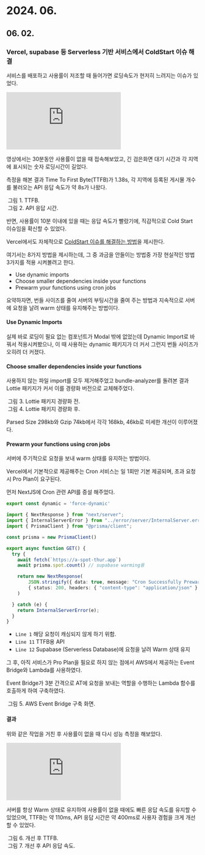 # 2024. 06.

## 06. 02.

### Vercel, supabase 등 Serverless 기반 서비스에서 ColdStart 이슈 해결

서비스를 배포하고 사용률이 저조할 때 들어가면 로딩속도가 현저히 느려지는 이슈가 있었다.  

<iframe src="https://youtube.com/embed/DAFyH5Jf9ps" class="iframe"frameborder="0" allowfullscreen="true"></iframe>   

영상에서는 30분동안 사용률이 없을 때 접속해보았고, 긴 검은화면 대기 시간과 각 지역에 표시되는 숫자 로딩시간이 길었다.

측정을 해본 결과 Time To First Byte(TTFB)가 1.38s, 각 지역에 등록된 게시물 개수를 불러오는 API 응답 속도가 약 8s가 나왔다.

<div class="img-container">
    <img class="img" src="https://github.com/ChoiYongWon/AT/assets/40623433/55f294ea-4169-4f52-820f-7fa05853338e" alt=""/>
    <span class="caption">그림 1. TTFB.</span>
</div>  

<div class="img-container">
    <img class="img" src="https://github.com/ChoiYongWon/AT/assets/40623433/e410f40c-175b-4698-9e40-b1d39fa4060e" alt=""/>
    <span class="caption">그림 2. API 응답 시간.</span>
</div>  


반면, 사용률이 10분 이내에 있을 때는 응답 속도가 빨랐기에, 직감적으로 Cold Start 이슈임을 확신할 수 있었다.

Vercel에서도 자체적으로 [ColdStart 이슈를 해결하는 방법](https://vercel.com/guides/how-can-i-improve-serverless-function-lambda-cold-start-performance-on-vercel)을 제시한다.

여기서는 8가지 방법을 제시하는데, 그 중 과금을 안들이는 방법중 가장 현실적인 방법 3가지를 적용 시켜볼려고 한다.

- Use dynamic imports
- Choose smaller dependencies inside your functions
- Prewarm your functions using cron jobs

요약하자면, 번들 사이즈를 줄여 서버의 부팅시간을 줄여 주는 방법과 지속적으로 서버에 요청을 날려 warm 상태를 유지해주는 방법이다.


#### Use Dynamic Imports

실제 바로 로딩이 필요 없는 컴포넌트가 Modal 밖에 없었는데 Dynamic Import로 바꿔서 적용시켜봤으나, 이 때 사용하는 dynamic 패키지가 더 커서 그런지 번들 사이즈가 오히려 더 커졌다.

#### Choose smaller dependencies inside your functions

사용하지 않는 파일 import를 모두 제거해주었고 bundle-analyzer를 돌려본 결과
Lottie 패키지가 커서 이를 경량화 버전으로 교체해주었다.

<div class="img-container">
    <img class="img" src="https://github.com/ChoiYongWon/AT/assets/40623433/3816372e-183c-4008-a083-ddf310c6a65a" alt=""/>
    <span class="caption">그림 3. Lottie 패키지 경량화 전.</span>
</div>  


<div class="img-container">
    <img class="img" src="https://github.com/ChoiYongWon/AT/assets/40623433/c7f7de11-b210-4dc8-b273-2c2172bbc316" alt=""/>
    <span class="caption">그림 4. Lottie 패키지 경량화 후.</span>
</div>  

Parsed Size 298kb와 Gzip 74kb에서 각각 168kb, 46kb로 미세한 개선이 이루어졌다.

#### Prewarm your functions using cron jobs

서버에 주기적으로 요청을 보내 warm 상태를 유지하는 방법이다.  

Vercel에서 기본적으로 제공해주는 Cron 서비스는 일 1회만 기본 제공되며, 초과 요청시 Pro Plan이 요구된다.  

먼저 NextJS에 Cron 관련 API를 증설 해주었다.

```ts
export const dynamic = 'force-dynamic'

import { NextResponse } from "next/server";
import { InternalServerError } from "../error/server/InternalServer.error";
import { PrismaClient } from "@prisma/client";

const prisma = new PrismaClient()

export async function GET() {
  try {
    await fetch(`https://a-spot-thur.app`)
    await prisma.spot.count() // supabase warming용

    return new NextResponse(
        JSON.stringify({ data: true, message: "Cron Successfully Prewarming." }),
        { status: 200, headers: { "content-type": "application/json" } }
    )

  } catch (e) {
    return InternalServerError(e);
  }
}
```

- `Line 1` 해당 요청이 캐싱되지 않게 하기 위함.
- `Line 11` TTFB용 API
- `Line 12` Supabase (Serverless Database)에 요청을 날려 Warm 상태 유지


그 후, 아직 서비스가 Pro Plan을 필요로 하지 않는 점에서 AWS에서 제공하는 Event Bridge와 Lambda를 사용하였다.  

Event Bridge가 3분 간격으로 AT에 요청을 보내는 역할을 수행하는 Lambda 함수를 호출하게 하여 구축하였다.

<div class="img-container">
    <img class="img" src="https://github.com/ChoiYongWon/AT/assets/40623433/1634cf7b-dfcd-4857-ba53-aec8275632a6" alt=""/>
    <span class="caption">그림 5. AWS Event Bridge 구축 화면.</span>
</div>  


#### 결과

위와 같은 작업을 거친 후 사용률이 없을 때 다시 성능 측정을 해보았다.

<iframe src="https://youtube.com/embed/-eyohDNLqGc" class="iframe"frameborder="0" allowfullscreen="true"></iframe>     
  
서버를 항상 Warm 상태로 유지하여 사용률이 없을 때에도 빠른 응답 속도를 유지할 수 있었으며, TTFB는 약 110ms, API 응답 시간은 약 400ms로 사용자 경험을 크게 개선할 수 있었다.

<div class="img-container">
    <img class="img" src="https://github.com/ChoiYongWon/AT/assets/40623433/5abcc3f5-7b0d-4eb2-bed8-6c741c9fb215" alt=""/>
    <span class="caption">그림 6. 개선 후 TTFB.</span>
</div>  

<div class="img-container">
    <img class="img" src="https://github.com/ChoiYongWon/AT/assets/40623433/2667a0bb-5964-4111-888e-44c7b603a3af" alt=""/>
    <span class="caption">그림 7. 개선 후 API 응답 속도.</span>
</div>  


